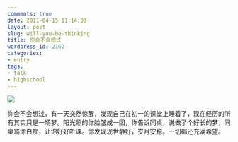 ```yaml
---
comments: true
date: 2011-04-15 11:14:03
layout: post
slug: will-you-be-thinking
title: 你会不会想过
wordpress_id: 2162
categories:
- entry
tags:
- talk
- highschool
---
```


![](http://dobila.info/wp-content/uploads/2011/04/dream1.jpg)

你会不会想过，有一天突然惊醒，发现自己在初一的课堂上睡着了，现在经历的所有其实只是一场梦。阳光照的你脸皱成一团，你告诉同桌，说做了个好长的梦，同桌骂你白痴，让你好好听课。你发现现世静好，岁月安稳。一切都还充满希望。

